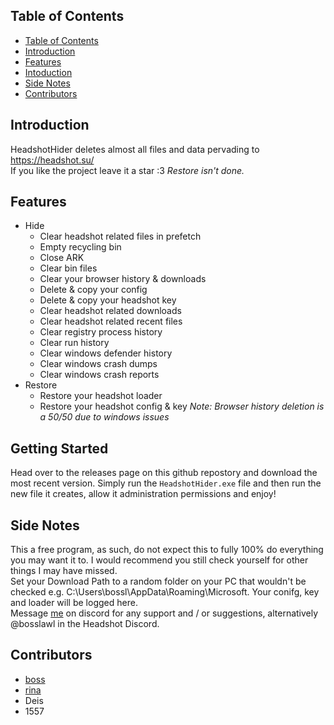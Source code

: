 ## Table of Contents

- [Table of Contents](#table-of-contents)
- [Introduction](#introduction)
- [Features](#features)
- [Intoduction](#getting-started)
- [Side Notes](#side-notes)
- [Contributors](#contributors)

## Introduction

HeadshotHider deletes almost all files and data pervading to https://headshot.su/ \
If you like the project leave it a star :3
*Restore isn't done.*

## Features

- Hide
	- Clear headshot related files in prefetch
	- Empty recycling bin
	- Close ARK
	- Clear bin files
	- Clear your browser history & downloads
	- Delete & copy your config
	- Delete & copy your headshot key
	- Clear headshot related downloads
	- Clear headshot related recent files
	- Clear registry process history
	- Clear run history
	- Clear windows defender history
	- Clear windows crash dumps
	- Clear windows crash reports
- Restore
	- Restore your headshot loader
	- Restore your headshot config & key
*Note: Browser history deletion is a 50/50 due to windows issues*

## Getting Started

Head over to the releases page on this github repostory and download the most recent version.
Simply run the `HeadshotHider.exe` file and then run the new file it creates, allow it administration
permissions and enjoy!

## Side Notes

This a free program, as such, do not expect this to fully 100% do everything you may want it to.
I would recommend you still check yourself for other things I may have missed. \
Set your Download Path to a random folder on your PC that wouldn't be checked e.g. C:\Users\bossl\AppData\Roaming\Microsoft. Your conifg, key and loader will be logged here. \
Message [me](https://discord.com/users/653018895099363329) on discord for any support and / or suggestions, alternatively @bosslawl in the Headshot Discord. 

## Contributors

- [boss](https://github.com/bosslawl/)
- [rina](https://github.com/Athenua/)
- Deis
- 1557